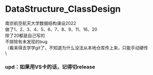 # DataStructure_ClassDesign
南京航空航天大学数据结构课设2022\
做了1、2、3、4、5、6、7、8、9、11、16、20\
除了20都是自己写的\
不排除有未发现的bug\
（看来得去学学git了，不知道为什么没法从本地仓库传上来，只能手动硬传\
\
### upd：如果用VS卡的话，记得切release
